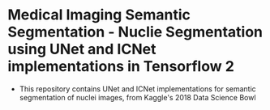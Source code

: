 # Medical Imaging Semantic Segmentation - Nuclie Segmentation using UNet and ICNet implementations in Tensorflow 2
- This repository contains UNet and ICNet implementations for semantic segmentation of nuclei images, from Kaggle's 2018 Data Science Bowl
